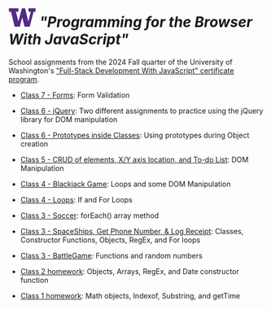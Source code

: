 # ![UW logo](UW.png) _"Programming for the Browser With JavaScript"_

School assignments from the 2024 Fall quarter of the University of Washington's ["Full-Stack Development With JavaScript" certificate program](https://www.pce.uw.edu/certificates/full-stack-development-with-javascript).

* [Class 7 - Forms](/Class_7_Contact.js): Form Validation

* [Class 6 - jQuery](/jQuery_exercises/): Two different assignments to practice using the jQuery library for DOM manipulation

* [Class 6 - Prototypes inside Classes](/Class_6_Prototypes.js): Using prototypes during Object creation

* [Class 5 - CRUD of elements, X/Y axis location, and To-do List](/Class_5/): DOM Manipulation

* [Class 4 - Blackjack Game](/Class_4_Blackjack.js): Loops and some DOM Manipulation

* [Class 4 - Loops](/Class_4_Loops.js): If and For Loops

* [Class 3 - Soccer](Class_3_soccer.js):  forEach() array method

* [Class 3 - SpaceShips, Get Phone Number, & Log Receipt](Class_3_Classes&Objects.js):  Classes, Constructor Functions, Objects, RegEx, and For loops

* [Class 3 - BattleGame](Class_3_battleGame.js):  Functions and random numbers

* [Class 2 homework](Class_2_Exercises.js):  Objects, Arrays, RegEx, and Date constructor function

* [Class 1 homework](Class_1_Exercises.js):  Math objects, Indexof, Substring, and getTime
